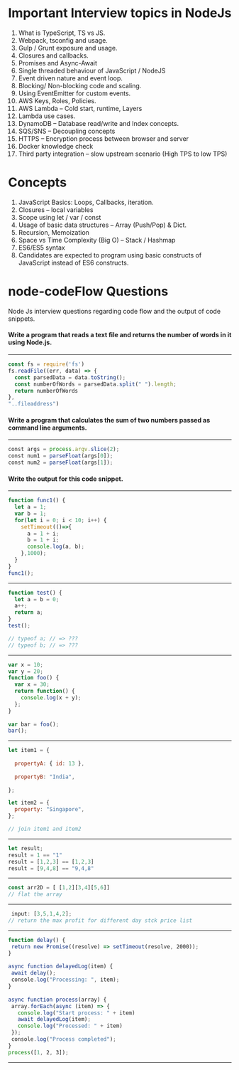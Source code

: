 # Important Interview topics in NodeJs
1. What is TypeScript, TS vs JS.
2. Webpack, tsconfig and usage.
3. Gulp / Grunt exposure and usage.
4. Closures and callbacks.
5. Promises and Async-Await
6. Single threaded behaviour of JavaScript / NodeJS
7. Event driven nature and event loop.
8. Blocking/ Non-blocking code and scaling.
9. Using EventEmitter for custom events.
10. AWS Keys, Roles, Policies.
11. AWS Lambda – Cold start, runtime, Layers
12. Lambda use cases.
13. DynamoDB – Database read/write and Index concepts.
14. SQS/SNS – Decoupling concepts
15. HTTPS – Encryption process between browser and server
16. Docker knowledge check
17. Third party integration – slow upstream scenario (High TPS to low TPS)

# Concepts
1. JavaScript Basics: Loops, Callbacks, iteration.
2. Closures – local variables
3. Scope using let / var / const
4. Usage of basic data structures – Array (Push/Pop) & Dict.
5. Recursion, Memoization
6. Space vs Time Complexity (Big O) – Stack / Hashmap
7. ES6/ES5 syntax
8. Candidates are expected to program using basic constructs of JavaScript instead of ES6 constructs. 

# node-codeFlow Questions
Node Js interview questions regarding code flow and the output of code snippets.

#### Write a program that reads a text file and returns the number of words in it using Node.js.
---
```JavaScript
const fs = require('fs')
fs.readFile((err, data) => {
  const parsedData = data.toString();
  const numberOfWords = parsedData.split(" ").length;
  return numberOfWords
},
"..fileaddress")
```

#### Write a program that calculates the sum of two numbers passed as command line arguments.
---
```JavaScript
const args = process.argv.slice(2);
const num1 = parseFloat(args[0]);
const num2 = parseFloat(args[1]);
```

#### Write the output for this code snippet.
---
```JavaScript
function func1() {  
  let a = 1;  
  var b = 1;  
  for(let i = 0; i < 10; i++) {  
    setTimeout(()=>{  
      a = 1 + i;  
      b = 1 + i;  
      console.log(a, b);  
    },1000);  
  }  
}  
func1();
```
---
```JavaScript
function test() {  
  let a = b = 0;  
  a++;  
  return a;  
}  
test();

// typeof a; // => ???  
// typeof b; // => ???
```
---
```JavaScript
var x = 10; 
var y = 20; 
function foo() { 
  var x = 30; 
  return function() { 
    console.log(x + y); 
  }; 
} 
  
var bar = foo(); 
bar();
```
---
```JavaScript
let item1 = {
 
  propertyA: { id: 13 },
 
  propertyB: "India",
 
};

let item2 = {
  property: "Singapore",
};

// join item1 and item2
```
---
```JavaScript
let result;
result = 1 == "1"
result = [1,2,3] == [1,2,3]
result = [9,4,8] == "9,4,8"
```
---
```JavaScript
const arr2D = [ [1,2][3,4][5,6]]
// flat the array
```
---
```JavaScript
 input: [3,5,1,4,2];
// return the max profit for different day stck price list
```
---
```JavaScript
function delay() {
 return new Promise((resolve) => setTimeout(resolve, 2000));
}
 
async function delayedLog(item) {
 await delay();
 console.log("Processing: ", item);
}
 
async function process(array) {
 array.forEach(async (item) => {
   console.log("Start process: " + item)
   await delayedLog(item);
   console.log("Processed: " + item)
 });
 console.log("Process completed");
}
process([1, 2, 3]);
```
---

